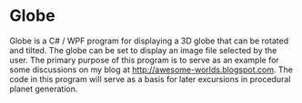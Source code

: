 # Globe

Globe is a C# / WPF program for displaying a 3D globe that can be rotated and tilted.  The globe can be set to display an image file selected by the user.  The primary purpose of this program is to serve as an example for some discussions on my blog at http://awesome-worlds.blogspot.com.  The code in this program will serve as a basis for later excursions in procedural planet generation.
